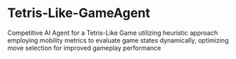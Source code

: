 # Tetris-Like-GameAgent
Competitive AI Agent for a Tetris-Like Game utilizing heuristic approach employing mobility metrics to evaluate game states dynamically, optimizing move selection for improved gameplay performance
